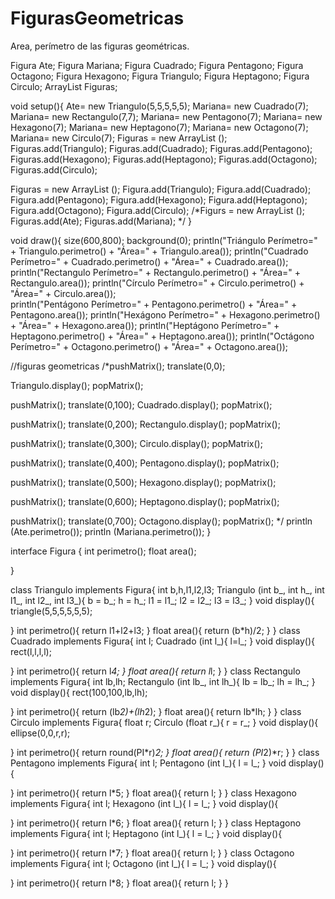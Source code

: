 # FigurasGeometricas
Area, perímetro de las figuras geométricas.


Figura Ate;
Figura Mariana;
Figura Cuadrado;
Figura Pentagono;
Figura Octagono;
Figura Hexagono;
Figura Triangulo;
Figura Heptagono;
Figura Circulo;
ArrayList <Figura> Figuras;

void setup(){
  Ate= new Triangulo(5,5,5,5,5);
  Mariana= new Cuadrado(7);
  Mariana= new Rectangulo(7,7);
  Mariana= new Pentagono(7);
  Mariana= new Hexagono(7);
  Mariana= new Heptagono(7);
  Mariana= new Octagono(7);
  Mariana= new Circulo(7);
  Figuras = new ArrayList <Figura>();
 Figuras.add(Triangulo);
 Figuras.add(Cuadrado);
 Figuras.add(Pentagono);
 Figuras.add(Hexagono);
 Figuras.add(Heptagono);
 Figuras.add(Octagono);
 Figuras.add(Circulo);
 
 Figuras = new ArrayList <Figura>();
 Figura.add(Triangulo);
 Figura.add(Cuadrado);
 Figura.add(Pentagono);
 Figura.add(Hexagono);
 Figura.add(Heptagono);
 Figura.add(Octagono);
 Figura.add(Circulo);
 /*Figurs = new ArrayList <Figura>();
 Figuras.add(Ate);
 Figuras.add(Mariana);
 */
}

void draw(){
  size(600,800);
  background(0);
  println("Triángulo Perímetro=" + Triangulo.perimetro() + "Área=" + Triangulo.area());
  println("Cuadrado Perímetro=" + Cuadrado.perimetro() + "Área=" + Cuadrado.area());
  println("Rectangulo Perímetro=" + Rectangulo.perimetro() + "Área=" + Rectangulo.area());
  println("Círculo Perímetro=" + Circulo.perimetro() + "Área=" + Circulo.area());   
  println("Pentágono Perímetro=" + Pentagono.perimetro() + "Área=" + Pentagono.area());
  println("Hexágono Perímetro=" + Hexagono.perimetro() + "Área=" + Hexagono.area());
  println("Heptágono Perímetro=" + Heptagono.perimetro() + "Área=" + Heptagono.area());
  println("Octágono Perímetro=" + Octagono.perimetro() + "Área=" + Octagono.area());

 //figuras geometricas
 /*pushMatrix();
 translate(0,0);

 Triangulo.display();
 popMatrix();
 
 pushMatrix();
 translate(0,100);
 Cuadrado.display();
 popMatrix();
 
 pushMatrix();
 translate(0,200);
 Rectangulo.display();
 popMatrix();
 
 pushMatrix();
 translate(0,300);
 Circulo.display();
 popMatrix();
 
 pushMatrix();
 translate(0,400);
 Pentagono.display();
 popMatrix();
 
 pushMatrix();
 translate(0,500);
 Hexagono.display();
 popMatrix();
 
 pushMatrix();
 translate(0,600);
 Heptagono.display();
 popMatrix();
 
 pushMatrix();
 translate(0,700);
 Octagono.display();
 popMatrix();
 */
 println (Ate.perimetro());
 println (Mariana.perimetro());
}

 interface Figura {
  int perimetro();
  float area();
  
  }
  
class Triangulo implements Figura{
  int b,h,l1,l2,l3;
  Triangulo (int b_, int h_, int l1_, int l2_, int l3_){
   b = b_;
   h = h_;
   l1 = l1_;
   l2 = l2_;
   l3 = l3_;
  }
 void display(){
   triangle(5,5,5,5,5,5);
   
 }
  int perimetro(){
    return l1+l2+l3;
  }
  float area(){
    return (b*h)/2;
  } 
 }
class Cuadrado implements Figura{
  int l;
  Cuadrado (int l_){
   l=l_; 
  }
 void display(){
  rect(l,l,l,l); 
   
 }
  int perimetro(){
    return l*4;
  }
  float area(){
    return l*l;
  }
}
class Rectangulo implements Figura{
 int lb,lh;
 Rectangulo (int lb_, int lh_){
  lb = lb_;
  lh = lh_;
 }
 void display(){
   rect(100,100,lb,lh);
   
 }
 int perimetro(){
    return (lb*2)+(lh*2);
 }
 float area(){
   return  lb*lh;
 }
}
class Circulo implements Figura{
 float r;
 Circulo (float r_){
  r = r_;
 }
 void display(){
   ellipse(0,0,r,r);
   
 }
 int perimetro(){
    return round(PI*r)*2; 
 }
 float area(){
   return  (PI*2)*r;
 }
}
class Pentagono implements Figura{
 int l;
 Pentagono (int l_){
  l = l_;
 }
 void display(){
   
   
 }
 int perimetro(){
    return l*5; 
 }
 float area(){
   return  l;
 }
}
class Hexagono implements Figura{
 int l;
 Hexagono (int l_){
  l = l_;
 }
 void display(){
   
   
 }
 int perimetro(){
    return l*6; 
 }
 float area(){
   return  l;
 }
}
class Heptagono implements Figura{
 int l;
 Heptagono (int l_){
  l = l_;
 }
 void display(){
   
   
 }
 int perimetro(){
    return l*7; 
 }
 float area(){
   return  l;
 }
}
class Octagono implements Figura{
 int l;
 Octagono (int l_){
  l = l_;
 }
 void display(){
  
   
 }
 int perimetro(){
    return l*8; 
 }
 float area(){
   return  l;
 }
}
